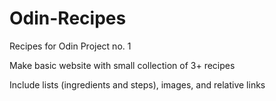 # Odin-Recipes
Recipes for Odin Project no. 1

Make basic website with small collection of 3+ recipes

Include lists (ingredients and steps), images, and relative links
